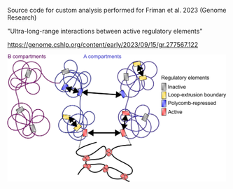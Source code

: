 Source code for custom analysis performed for Friman et al. 2023 (Genome Research)


"Ultra-long-range interactions between active regulatory elements"


https://genome.cshlp.org/content/early/2023/09/15/gr.277567.122




<img src="https://raw.githubusercontent.com/efriman/Friman_etal_ULI/main/Model.png" alt="Summary model from the paper" width="500px"/>